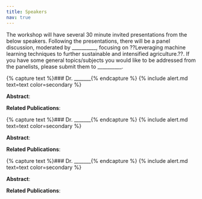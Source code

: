 ```yaml
---
title: Speakers
nav: true
---
```


The workshop will have several 30 minute invited presentations from the below speakers. Following the presentations, there will be a panel discussion, moderated by __________, focusing on ??Leveraging machine learning techniques to further sustainable and intensified agriculture.??. If you have some general topics/subjects you would like to be addressed from the panelists, please submit them to __________.


{% capture text %}### Dr. _______{% endcapture %}
{% include alert.md text=text color=secondary %}

**Abstract**:

**Related Publications**:

{% capture text %}### Dr. _______{% endcapture %}
{% include alert.md text=text color=secondary %}

**Abstract**:

**Related Publications**:

{% capture text %}### Dr. _______{% endcapture %}
{% include alert.md text=text color=secondary %}

**Abstract**:

**Related Publications**: